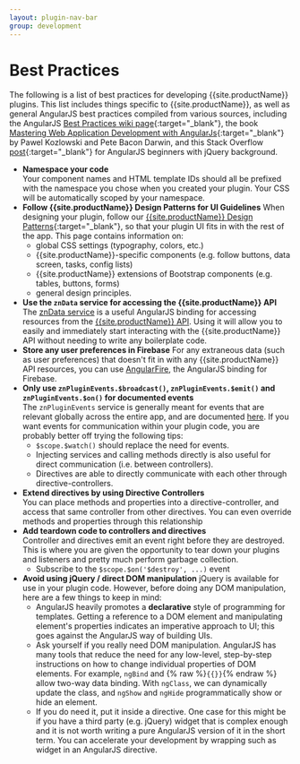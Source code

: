 ```yaml
---
layout: plugin-nav-bar
group: development
---
```

# Best Practices

The following is a list of best practices for developing {{site.productName}} plugins. This list includes things specific to {{site.productName}}, as well as general AngularJS best practices compiled from various sources, including the AngularJS [Best Practices wiki page](https://github.com/angular/angular.js/wiki/Best-Practices){:target="_blank"}, the book [Mastering Web Application Development with AngularJs](http://www.amazon.com/Mastering-Web-Application-Development-AngularJS/dp/1782161821){:target="_blank"} by Pawel Kozlowski and Pete Bacon Darwin, and this Stack Overflow [post](http://stackoverflow.com/questions/14994391/how-do-i-think-in-angularjs-if-i-have-a-jquery-background){:target="_blank"} for AngularJS beginners with jQuery background.

* **Namespace your code**  
  Your component names and HTML template IDs should all be prefixed with the namespace you chose when you created your plugin. Your CSS will be automatically scoped by your namespace.
* **Follow {{site.productName}} Design Patterns for UI Guidelines**
  When designing your plugin, follow our [{{site.productName}} Design Patterns]({{site.clientDomain}}/patterns){:target="_blank"}, so that your plugin UI fits in with the rest of the app. This page contains information on:
  - global CSS settings (typography, colors, etc.)
  - {{site.productName}}-specific components (e.g. follow buttons, data screen, tasks, config lists)
  - {{site.productName}} extensions of Bootstrap components (e.g. tables, buttons, forms)
  - general design principles.
* **Use the `znData` service for accessing the {{site.productName}} API**
  The [znData service]({{site.baseurl}}/plugins/api/services/#zndata) is a useful AngularJS binding for accessing resources from the [{{site.productName}} API]({{site.baseurl}}/rest-api).  Using it will allow you to easily and immediately start interacting with the {{site.productName}} API without needing to write any boilerplate code.
* **Store any user preferences in Firebase**
  For any extraneous data (such as user preferences) that doesn't fit in with any {{site.productName}} API resources, you can use [AngularFire]({{site.baseurl}}/plugins/third-party/developing-plugins-with-firebase.html), the AngularJS binding for Firebase.
* **Only use `znPluginEvents.$broadcast()`, `znPluginEvents.$emit()` and `znPluginEvents.$on()` for documented events**  
  The `znPluginEvents` service is generally meant for events that are relevant globally across the entire app, and are documented [here]({{site.baseurl}}/plugins/api/services/#znpluginevents). If you want events for communication within your plugin code, you are probably better off trying the following tips:
  * `$scope.$watch()` should replace the need for events.
  * Injecting services and calling methods directly is also useful for direct communication (i.e. between controllers).
  * Directives are able to directly communicate with each other through directive-controllers.
* **Extend directives by using Directive Controllers**  
  You can place methods and properties into a directive-controller, and access that same controller from other directives. You can even override methods and properties through this relationship
* **Add teardown code to controllers and directives**  
  Controller and directives emit an event right before they are destroyed. This is where you are given the opportunity to tear down your plugins and listeners and pretty much perform garbage collection.
  * Subscribe to the `$scope.$on('$destroy', ...)` event
* **Avoid using jQuery / direct DOM manipulation**
  jQuery is available for use in your plugin code. However, before doing any DOM manipulation, here are a few things to keep in mind:
  - AngularJS heavily promotes a **declarative** style of programming for templates. Getting a reference to a DOM element and manipulating element's properties indicates an imperative approach to UI; this goes against the AngularJS way of building UIs.
  - Ask yourself if you really need DOM manipulation. AngularJS has many tools that reduce the need for any low-level, step-by-step instructions on how to change individual properties of DOM elements.  For example, `ngBind` and {% raw %}`{{}}`{% endraw %} allow two-way data binding. With `ngClass`, we can dynamically update the class, and `ngShow` and `ngHide` programmatically show or hide an element.
  - If you do need it, put it inside a directive. One case for this might be if you have a third party (e.g. jQuery) widget that is complex enough and it is not worth writing a pure AngularJS version of it in the short term. You can accelerate your development by wrapping such as widget in an AngularJS directive. 